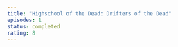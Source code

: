 ```yaml
---
title: "Highschool of the Dead: Drifters of the Dead"
episodes: 1
status: completed
rating: 8
---
```

